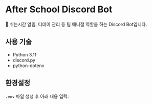 # After School Discord Bot

💬 쉬는시간 알림, 디데이 관리 등 팀 매니절 역할을 하는 Discord Bot입니다.

## 사용 기술

- Python 3.11
- discord.py
- python-dotenv

## 환경설정

`.env` 파일 생성 후 아래 내용 입력:
